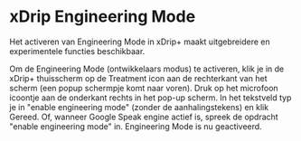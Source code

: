 # xDrip Engineering Mode

Het activeren van Engineering Mode in xDrip+ maakt uitgebreidere en experimentele functies beschikbaar.

Om de Engineering Mode (ontwikkelaars modus) te activeren, klik je in de xDrip+ thuisscherm op de Treatment icon aan de rechterkant van het scherm (een popup schermpje komt naar voren). Druk op het microfoon icoontje aan de onderkant rechts in het pop-up scherm. In het tekstveld typ je in "enable engineering mode" (zonder de aanhalingstekens) en klik Gereed. Of, wanneer Google Speak engine actief is, spreek de opdracht "enable engineering mode" in. Engineering Mode is nu geactiveerd.
